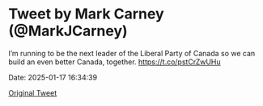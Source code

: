 # Tweet by Mark Carney (@MarkJCarney)

I’m running to be the next leader of the Liberal Party of Canada so we can build an even better Canada, together. https://t.co/pstCrZwUHu

Date: 2025-01-17 16:34:39

[Original Tweet](https://x.com/MarkJCarney/status/1880292661753704744)
